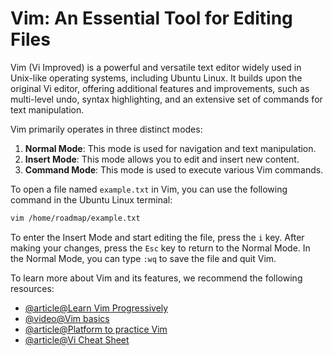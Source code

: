 # Vim: An Essential Tool for Editing Files

Vim (Vi Improved) is a powerful and versatile text editor widely used in Unix-like operating systems, including Ubuntu Linux. It builds upon the original Vi editor, offering additional features and improvements, such as multi-level undo, syntax highlighting, and an extensive set of commands for text manipulation.

Vim primarily operates in three distinct modes:

1. **Normal Mode**: This mode is used for navigation and text manipulation.
2. **Insert Mode**: This mode allows you to edit and insert new content.
3. **Command Mode**: This mode is used to execute various Vim commands.

To open a file named `example.txt` in Vim, you can use the following command in the Ubuntu Linux terminal:

```bash
vim /home/roadmap/example.txt
```

To enter the Insert Mode and start editing the file, press the `i` key. After making your changes, press the `Esc` key to return to the Normal Mode. In the Normal Mode, you can type `:wq` to save the file and quit Vim.

To learn more about Vim and its features, we recommend the following resources:

- [@article@Learn Vim Progressively](https://yannesposito.com/Scratch/en/blog/Learn-Vim-Progressively/)
- [@video@Vim basics](https://www.youtube.com/watch?v=wACD8WEnImo&list=PLT98CRl2KxKHy4A5N70jMRYAROzzC2a6x&ab_channel=LearnLinuxTV)
- [@article@Platform to practice Vim](https://vim-adventures.com/)
- [@article@Vi Cheat Sheet](https://ryanstutorials.net/linuxtutorial/cheatsheetvi.php)
